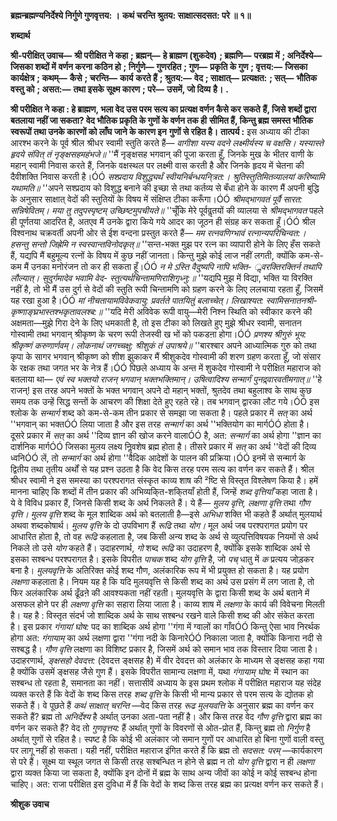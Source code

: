 **ब्रह्मन्ब्रह्मण्यनिर्देश्ये निर्गुणे गुणवृत्तय: ।** **कथं चरन्ति श्रुतय: साक्षात्सदसत: परे ॥ १॥** 

**शब्दार्थ** 

**श्री-परीक्षित् उवाच—** **श्री परीक्षित ने कहा** **; ब्रह्मन्—** **हे ब्राह्मण (शुकदेव)** **; ब्रह्मणि—** **परब्रह्म में** **; अनिर्देश्ये—** **जिसका शब्दों में** **वर्णन करना कठिन हो** **; निर्गुणे—** **गुणरहित** **; गुण—** **प्रकृति के गुण** **; वृत्तय:—** **जिसका कार्यक्षेत्र** **; कथम्—** **कैसे** **; चरन्ति—** **कार्य** **करते हैं** **; श्रुतय:—** **वेद** **; साक्षात्—** **प्रत्यक्षत:** **; सत्—** **भौतिक वस्तु को** **; असत:—** **तथा इसके सूक्ष्म कारण** **; परे—** **उसमें, जो दिव्य** **है।** **.** 

**श्री परीक्षित ने कहा : हे ब्राह्मण, भला वेद उस परम सत्य का प्रत्यक्ष वर्णन कैसे कर सकते** **हैं, जिसे शब्दों द्वारा बतलाया नहीं जा सकता? वेद भौतिक प्रकृति के गुणों के वर्णन तक ही** **सीमित हैं, किन्तु ब्रह्म समस्त भौतिक स्वरूपों तथा उनके कारणों को लाँघ जाने के कारण इन** **गुणों से रहित है।** **तात्पर्य :** इस अध्याय की टीका आरश्भ करने के पूर्व श्रील श्रीधर स्वामी स्तुति करते हैं— *वागीशा यस्य वदने लक्ष्मीर्यस्य च वक्षसि।* *यस्यास्ते हृदये संवित् तं नृङ्क्षसहमहंभजे॥* ''मैं नृङ्क्षसह भगवान् की पूजा करता हूँ, जिनके मुख के भीतर वाणी के महान् स्वामी निवास करते हैं, जिनके वक्षस्थल पर लक्ष्मी वास करती है और जिनके हृदय में चेतना की दैवीशक्ति निवास करती है।ÓÓ *सश्प्रदाय विशुद्ध्यर्थं स्वीयनिर्बन्धयनि्त्रत:।* *श्रुतिस्तुतिमितव्यालयां करिष्यामि यथामति॥* ''अपने सश्प्रदाय को विशुद्ध बनाने की इच्छा से तथा कर्तव्य से बँधा होने के कारण मैं अपनी बुद्धि के अनुसार साक्षात् वेदों की स्तुतियों के विषय में संक्षिप्त टीका करूँगा।ÓÓ *श्रीमद्भागवतं पूर्वै सारत: सन्निषेवितम्।* *मया तु तदुपस्पृष्टम् उच्छिष्टमुपचीयते॥* ''चूँकि मेरे पूर्ववॢतयों की व्यालया से *श्रीमद्भागवत* पहले ही पूर्णतया आदरित है, अतएव मैं उनके द्वारा किये गये आदर का जूठन ही संग्रह कर सकता हूँ।ÓÓ श्रील विश्वनाथ चक्रवर्ती अपनी ओर से ईश वन्दना प्रस्तुत करते हैं— *मम रत्नवणिग्भावं रत्नान्यपरिचिन्वत:।* *हसन्तु सन्तो जिह्रेमि न स्वस्वान्तविनोदकृत्॥* ''सन्त-भक्त मुझ पर रत्न का व्यापारी होने के लिए हँस सकते हैं, यद्यपि मैं बहुमूल्य रत्नों के विषय में कुछ नहीं जानता। किन्तु मुझे कोई लाज नहीं लगती, क्योंकि कम-से-कम मैं उनका मनोरंजन तो कर ही सकता हूँ।ÓÓ *न मे ऽस्ति वैदुष्यपि नापि भक्ति-* *ॢवरक्तिरक्तिर्न तथापि लौल्यात्।* *सुदुर्गमादेव भवामि वेद-* *स्तुत्यर्थचिन्तामणिराशिगृध्नु:॥* ''यद्यपि मुझ में विद्या, भक्ति या विरक्ति नहीं है, तो भी मैं उस दुर्ग से वेदों की स्तुति रूपी चिन्तामणि को ग्रहण करने के लिए ललचाया रहता हूँ, जिसमें यह रखा हुआ है।ÓÓ *मां नीचतायामविवेकवायु:* *प्रवर्तते पातयितुं बलाच्चेत्।* *लिखाश्यत: स्वामिसनातनश्री-* *कृष्णाङ्घ्रभास्तश्भकृतावलश्ब:॥* ''यदि मेरी अविवेक रूपी वायु—मेरी निश्न स्थिति को स्वीकार करने की अक्षमता—मुझे गिरा देने के लिए धमकाती है, तो इस टीका को लिखते हुए मुझे श्रीधर स्वामी, सनातन गोस्वामी तथा भगवान् श्रीकृष्ण के चरण रूपी तेजस्वी ख भों को पकडऩा होगा।ÓÓ *प्रणश्य श्रीगुरुं भूय: श्रीकृष्णं करुणार्णवम्।* *लोकनाथं जगच्चक्षु: श्रीशुकं तं उपाश्रये॥* ''बारश्बार अपने आध्यात्मिक गुरु को तथा कृपा के सागर भगवान् श्रीकृष्ण को शीश झुकाकर मैं श्रीशुकदेव गोस्वामी की शरण ग्रहण करता हूँ, जो संसार के रक्षक तथा जगत भर के नेत्र हैं।ÓÓ पिछले अध्याय के अन्त में शुकदेव गोस्वामी ने परीक्षित महाराज को बतलाया था— *एवं स्व भक्तयो राजन् भगवान् भक्तभक्तिमान्।* *उषित्वादिश्य सन्मार्गं पुनद्र्वारवतीमगात्॥* ''हे राजन्! इस तरह अपने भक्तों के भक्त भगवान् अपने दो महान् भक्तों, श्रुतदेव तथा बहुलाश्व के साथ कुछ समय तक उन्हें सिद्ध सन्तों के आचरण की शिक्षा देते हुए रहते रहे। तब भगवान् द्वारका लौट गये।ÓÓ इस श्लोक के *सन्मार्ग* शब्द को कम-से-कम तीन प्रकार से समझा जा सकता है। पहले प्रकार में *सत्* का अर्थ ''भगवान् का भक्तÓÓ लिया जाता है और इस तरह *सन्मार्ग* का अर्थ ''भक्तियोग का मार्गÓÓ होता है। दूसरे प्रकार में *सत्* का अर्थ ''दिव्य ज्ञान की खोज करने वालाÓÓ है, अत: *सन्मार्ग*  का अर्थ होगा ''ज्ञान का दार्शनिक मार्गÓÓ जिसका मुलय लक्ष्य निॢवशेष ब्रह्म होता है। तीसरे प्रकार में *सत्* का अर्थ ''वेदों की दिव्य ध्वनिÓÓ लें, तो *सन्मार्ग* का अर्थ होगा ''वैदिक आदेशों के पालन की प्रक्रिया।ÓÓ इनमें से सन्मार्ग के द्वितीय तथा तृतीय अर्थों से यह प्रश्न उठता है कि वेद किस तरह परम सत्य का वर्णन कर सकते हैं। श्रील श्रीधर स्वामी ने इस समस्या का परश्परागत संस्कृत काव्य शाष की ²ष्टि से विस्तृत विश्लेषण किया है। हमें मानना चाहिए कि शब्दों में तीन प्रकार की अभिव्यकि्त-शकि्तयाँ होती हैं, जिन्हें *शब्द वृत्तियाँ* कहा जाता है। ये वे विविध प्रकार हैं, जिनसे किसी शब्द के अर्थ निकलते हैं। ये हैं— *मुलय वृत्ति, लक्षणा वृत्ति* तथा *गौण वृत्ति।*  *मुलय वृत्ति* शब्द के मूल शाब्दिक अर्थ को बतलाती है—इसे *अभिधा* शक्ति भी कहते हैं अर्थात् मुलयार्थ अथवा शब्दकोषार्थ। *मुलय वृत्ति* के दो उपविभाग हैं *रूढि* तथा *योग।* मूल अर्थ जब परश्परागत प्रयोग पर आधारित होता है, तो वह *रूढि* कहलाता है, जब किसी अन्य शब्द के अर्थ से व्युत्पत्तिविषयक नियमों से अर्थ निकले तो उसे *योग* कहते हैं। उदाहरणार्थ, *गो* शब्द *रूढि* का उदाहरण है, क्योंकि इसके शाब्दिक अर्थ से इसका सश्बन्ध परश्परागत है। इसके विपरीत *पाचक* शब्द *योग वृत्ति* है, जो *पच्* धातु में *क* प्रत्यय जोड़कर बना है। *मुलयवृत्ति* के अतिरिक्त कोई शब्द गौण, अलंकारिक रूप में भी प्रयुक्त हो सकता है। यह प्रयोग *लक्षणा* कहलाता है। नियम यह है कि यदि मुलयवृत्ति से किसी शब्द का अर्थ उस प्रसंग में लग जाता है, तो फिर अलंकारिक अर्थ ढूँढऩे की आवश्यकता नहीं रहती। मुलयवृत्ति के द्वारा किसी शब्द के अर्थ बताने में असफल होने पर ही *लक्षणा वृत्ति* का सहारा लिया जाता है। काव्य शाष में *लक्षणा* के कार्य की विवेचना मिलती है। यह है : विस्तृत संदर्भ जो शाब्दिक अर्थ के साथ सश्बन्ध रखने वाले किसी शब्द की ओर संकेत करता है। इस प्रकार *गंगायां घोष:* पद का शाब्दिक अर्थ होगा ''गंगा में ग्वालों का गाँवÓÓ किन्तु ऐसा भाव निरर्थक होगा अत: *गंगायाम्* का अर्थ लक्षणा द्वारा ''गंगा नदी के किनारेÓÓ निकाला जाता है, क्योंकि किनारा नदी से सश्बद्ध है। *गौण वृत्ति* लक्षणा का विशिष्ट प्रकार है, जिसमें अर्थ को समान भाव तक विस्तार दिया जाता है। उदाहरणार्थ, *ङ्क्षसहो देवदत्त:* (देवदत्त ङ्क्षसह है) में वीर देवदत्त को अलंकार के माध्यम से ङ्क्षसह कहा गया है क्योंकि उसमें ङ्क्षसह जैसे गुण हैं। इसके विपरीत सामान्य लक्षणा में, यथा *गंगायाम् घोष:* में स्थान का सश्बन्ध तो रहता है, समानता का नहीं। सत्तासीवें अध्याय के इस प्रथम श्लोक में परीक्षित महाराज यह संदेह व्यक्त करते हैं कि वेदों के शब्द किस तरह *शब्द वृत्ति* के किसी भी मान्य प्रकार से परम सत्य के द्योतक हो सकते हैं। वे पूछते हैं *कथं साक्षात् चरन्ति* —वेद किस तरह *रूढ मुलयवत्ति* के अनुसार ब्रह्म का वर्णन कर सकते हैं? ब्रह्म तो *अनिर्देश्य* है अर्थात् उनका अता-पता नहीं है। और किस तरह वेद *गौण वृत्ति* द्वारा ब्रह्म का वर्णन कर सकते हैं? वेद तो *गुणवृत्तय:* हैं अर्थात् गुणों के विवरणों से ओत-प्रोत हैं, किन्तु ब्रह्म तो *निर्गुण* है अर्थात् गुणों से रहित है। स्पष्ट है कि कोई भी अलंकार जो समान गुणों पर आधारित हो बिना गुणों वाली वस्तु पर लागू नहीं हो सकता। यही नहीं, परीक्षित महाराज इंगित करते हैं कि ब्रह्म तो *सदसत:* *परम्* —कार्यकारण से परे हैं। सूक्ष्म या स्थूल जगत से किसी तरह सश्बन्धित न होने से ब्रह्म न तो *योग* *वृत्ति* द्वारा न ही *लक्षणा* द्वारा व्यक्त किया जा सकता है, क्योंकि इन दोनों में ब्रह्म के साथ अन्य जीवों का कोई न कोई सश्बन्ध होना चाहिए। अत: राजा परीक्षित इस दुविधा में हैं कि वेदों के शब्द किस तरह ब्रह्म का प्रत्यक्ष वर्णन कर सकते हैं।   

**श्रीशुक उवाच** 